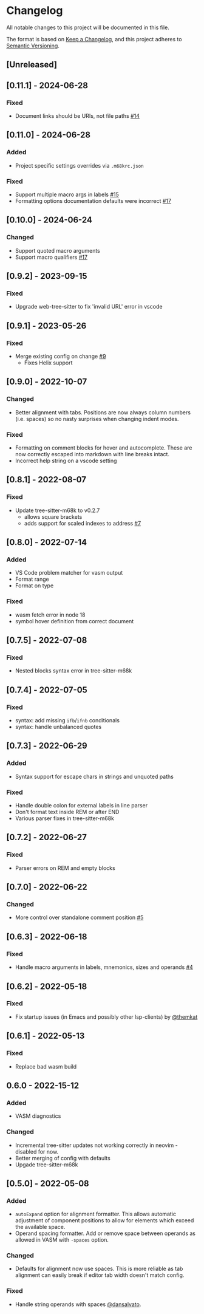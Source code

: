 # Changelog

All notable changes to this project will be documented in this file.

The format is based on [Keep a Changelog](https://keepachangelog.com/en/1.0.0/),
and this project adheres to [Semantic Versioning](https://semver.org/spec/v2.0.0.html).

## [Unreleased]

## [0.11.1] - 2024-06-28

### Fixed

- Document links should be URIs, not file paths [#14](https://github.com/grahambates/m68k-lsp/issues/14)

## [0.11.0] - 2024-06-28

### Added

- Project specific settings overrides via `.m68krc.json`

### Fixed

- Support multiple macro args in labels [#15](https://github.com/grahambates/m68k-lsp/issues/17)
- Formatting options documentation defaults were incorrect [#17](https://github.com/grahambates/m68k-lsp/issues/16)

## [0.10.0] - 2024-06-24

### Changed

- Support quoted macro arguments
- Support macro qualifiers [#17](https://github.com/grahambates/m68k-lsp/issues/17)

## [0.9.2] - 2023-09-15

### Fixed

- Upgrade web-tree-sitter to fix 'invalid URL' error in vscode

## [0.9.1] - 2023-05-26

### Fixed

- Merge existing config on change [#9](https://github.com/grahambates/m68k-lsp/issues/9)
  - Fixes Helix support

## [0.9.0] - 2022-10-07

### Changed

- Better alignment with tabs. Positions are now always column numbers (i.e. spaces) so no nasty surprises when changing
  indent modes.

### Fixed

- Formatting on comment blocks for hover and autocomplete. These are now correctly escaped into markdown with line breaks
  intact.
- Incorrect help string on a vscode setting

## [0.8.1] - 2022-08-07

### Fixed

- Update tree-sitter-m68k to v0.2.7
  - allows square brackets
  - adds support for scaled indexes to address [#7](https://github.com/grahambates/m68k-lsp/issues/7)

## [0.8.0] - 2022-07-14

### Added

- VS Code problem matcher for vasm output
- Format range
- Format on type

### Fixed

- wasm fetch error in node 18
- symbol hover definition from correct document

## [0.7.5] - 2022-07-08

### Fixed

- Nested blocks syntax error in tree-sitter-m68k

## [0.7.4] - 2022-07-05

### Fixed

- syntax: add missing `ifb`/`ifnb` conditionals
- syntax: handle unbalanced quotes

## [0.7.3] - 2022-06-29

### Added

- Syntax support for escape chars in strings and unquoted paths

### Fixed

- Handle double colon for external labels in line parser
- Don't format text inside REM or after END
- Various parser fixes in tree-sitter-m68k

## [0.7.2] - 2022-06-27

### Fixed

- Parser errors on REM and empty blocks

## [0.7.0] - 2022-06-22

### Changed

- More control over standalone comment position [#5](https://github.com/grahambates/m68k-lsp/issues/5)

## [0.6.3] - 2022-06-18

### Fixed

- Handle macro arguments in labels, mnemonics, sizes and operands [#4](https://github.com/grahambates/m68k-lsp/issues/4)

## [0.6.2] - 2022-05-18

### Fixed

- Fix startup issues (in Emacs and possibly other lsp-clients) by [@themkat](https://github.com/themkat)

## [0.6.1] - 2022-05-13

### Fixed

- Replace bad wasm build

## 0.6.0 - 2022-15-12

### Added

- VASM diagnostics

### Changed

- Incremental tree-sitter updates not working correctly in neovim - disabled for now.
- Better merging of config with defaults
- Upgade tree-sitter-m68k

## [0.5.0] - 2022-05-08

### Added

- `autoExpand` option for alignment formatter. This allows automatic adjustment of component positions to allow for
  elements which exceed the available space.
- Operand spacing formatter. Add or remove space between operands as allowed in VASM with `-spaces` option.

### Changed

- Defaults for alignment now use spaces. This is more reliable as tab alignment can easily break if editor tab width
  doesn't match config.

### Fixed

- Handle string operands with spaces [@dansalvato](https://github.com/dansalvato).
